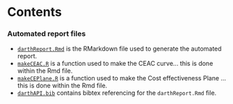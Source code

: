 # Contents

### Automated report files
- [`darthReport.Rmd`](https://github.com/RobertASmithBresMed/plumberHE/blob/main/report/darthReport.Rmd) is the RMarkdown file used to generate the automated report.
- [`makeCEAC.R`](https://github.com/RobertASmithBresMed/plumberHE/blob/main/report/makeCEAC.R) is a function used to make the CEAC curve... this is done within the Rmd file.
- [`makeCEPlane.R`](https://github.com/RobertASmithBresMed/plumberHE/blob/main/report/makeCEPlane.R) is a function used to make the Cost effectiveness Plane ... this is done within the Rmd file.
- [`darthAPI.bib`](https://github.com/RobertASmithBresMed/plumberHE/blob/main/report/darthAPI.bib) contains bibtex referencing for the `darthReport.Rmd` file.
